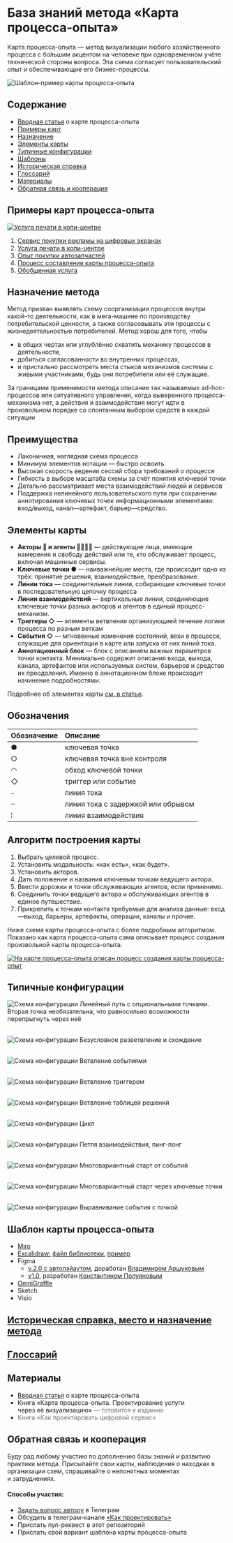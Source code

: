 # База знаний метода «Карта процесса-опыта»

Карта процесса-опыта — метод визуализации любого хозяйственного процесса с бо́льшим акцентом на человеке при одновременном учёте технической стороны вопроса. Эта схема согласует пользовательский опыт и обеспечивающие его бизнес-процессы.

![Шаблон-пример карты процесса-опыта](illustrations/xpm-all-elements-template.jpg)

## Содержание

- [Вводная статья](https://ashapiro.ru/articles/xpm) о карте процесса-опыта
- [Примеры карт](#examples)
- [Назначение](#purpose)
- [Элементы карты](#elements)
- [Типичные конфигурации](#configurations)
- [Шаблоны](#templates)
- [Историческая справка](history.md)
- [Глоссарий](glossary.md)
- [Материалы](#materials)
- [Обратная связь и кооперация](#feedback)

## Примеры карт процесса-опыта <a id="examples"></a>

<a href='xpm-examples/02-xpm-example-printout.pdf'>![Услуга печати в копи-центре](illustrations/02-xpm-example-printout.jpg)</a>

1. [Сервис покупки рекламы на цифровых экранах](xpm-examples/01-xpm-example-advert.pdf)
2. [Услуга печати в копи-центре](xpm-examples/02-xpm-example-printout.pdf)
3. [Опыт покупки автозапчастей](xpm-examples/03-xpm-example-spareparts.pdf)
4. [Процесс составления карты процесса-опыта](xpm-examples/04-xpm-example-xpm-xpm.pdf)
5. [Обобщенная услуга](xpm-examples/05-xpm-example-common-service.pdf)

## Назначение метода <a id="purpose"></a>

Метод призван выявлять схему соорганизации процессов внутри какой-то деятельности, как в мега-машине по производству потребительской ценности, а также согласовывать эти процессы с жизнедеятельностью потребителей. Метод хорош для того, чтобы

- в общих чертах или углублённо схватить механику процессов в деятельности,
- добиться согласованности во внутренних процессах,
- и пристально рассмотреть места стыков механизмов системы с живыми участниками, будь они потребители или её служащие.

За границами применимости метода описание так называемых ad-hoc-процессов или ситуативного управления, когда выверенного процесса-механизма нет, а действия и взаимодействия могут идти в произвольном порядке со спонтанным выбором средств в каждой ситуации

## Преимущества

- Лаконичная, наглядная схема процесса
- Минимум элементов нотации — быстро освоить
- Высокая скорость ведения сессий сбора требований о процессе
- Гибкость в выборе масштаба схемы за счёт понятия ключевой точки
- Детально рассматривает места взаимодействий людей и сервисов
- Поддержка нелинейного пользовательского пути при сохранении аннотирования ключевых точек информационными элементами: вход/выход, канал—артефакт, барьер—средство.

## Элементы карты <a id="elements"></a>

- **Акторы 👩 и агенты 👱🏻‍♂️🤖** — действующие лица, имеющие намерения и свободу действий или те, кто обслуживает процесс, включая машинные сервисы.
- **Ключевые точки ●** — наиважнейшие места, где происходит одно из трёх: принятие решения, взаимодействие, преобразование.
- **Линии тока** — соединительные линии, собирающие ключевые точки в последовательную цепочку процесса
- **Линии взаимодействий** — вертикальные линии, соединяющие ключевые точки разных акторов и агентов в единый процесс-механизм.
- **Триггеры ◇** — элементы ветвления организующией течение логики процесса по разным веткам
- **События ◇** — мгновенные изменения состояний, вехи в процессе, служащие для ориентации в карте или запуска от них линий тока.
- **Аннотационный блок** — блок с описанием важных параметров точки контакта. Минимально содержит описания входа, выхода, канала, артефактов или используемых систем, барьеров и средство их преодоления. Именно в аннотационном блоке происходит начинение подробностями.

Подробнее об элементах карты [см. в статье](https://ashapiro.ru/articles/xpm#elements).

## Обозначения <a id="notation"></a>

| Обозначение | Описание                           |
| :---------- | :--------------------------------- |
| ●           | ключевая точка                     |
| ○           | ключевая точка вне контроля        |
| ◠           | обход ключевой точки               |
| ◇           | триггер или событие                |
| ⎯           | линия тока                         |
| ┈           | линия тока с задержкой или обрывом |
| ⦙           | линия взаимодействия               |

## Алгоритм построения карты

1. Выбрать целевой процесс.
2. Установить модальность: «как есть», «как будет».
3. Установить акторов.
4. Дать положение и названия ключевым точкам ведущего актора.
5. Ввести дорожки и точки обслуживающих агентов, если применимо.
6. Соединить точки ведущего актора и обслуживающих агентов в единое путешествие.
7. Прикрепить к точкам контакта требуемые для анализа данные: вход—выход, барьеры, артефакты, операции, каналы и прочие.

Ниже схема карты процесса-опыта с более подробным алгоритмом. Показано как карта процесса-опыта сама описывает процесс создания произвольной карты процесса-опыта.

<a href='xpm-examples/04-xpm-example-xpm-xpm.pdf'>![На карте процесса-опыта описан процесс создания карты процесса-опыт](illustrations/04-xpm-example-xpm-xpm.jpg)</a>

## Типичные конфигурации <a id="configurations"></a>

![Схема конфигурации](illustrations/config_1.png)
Линейный путь с опциональными точками. Вторая точка необязательна, что равносильно возможности перепрыгнуть через неё

\
![Схема конфигурации](illustrations/config_2.png)
Безусловное разветвление и схождение

\
![Схема конфигурации](illustrations/config_3.png)
Ветвление событиями

\
![Схема конфигурации](illustrations/config_4.png)
Ветвление триггером

\
![Схема конфигурации](illustrations/config_5.png)
Ветвление таблицей решений

\
![Схема конфигурации](illustrations/config_6.png)
Цикл

\
![Схема конфигурации](illustrations/config_7.png)
Петля взаимодействия, пинг-понг

\
![Схема конфигурации](illustrations/config_8.png)
Многовариантный старт от событий

\
![Схема конфигурации](illustrations/config_9.png)
Многовариантный старт через ключевые точки

\
![Схема конфигурации](illustrations/config_10.png)
Выравнивание события с точкой

## Шаблон карты процесса-опыта <a id="templates"></a>

- [Miro](https://miro.com/miroverse/experience-process-mapping-xpm-template/)
- [Excalidraw:](https://excalidraw.com/) [файл библиотеки](templates/xpm-library.excalidrawlib), [пример](templates/xpm-example.excalidraw)
- Figma
  - [v.2.0 с автолэйаутом](templates/xpm-template.fig), доработан [Владимиром Аршуковым](https://github.com/Vladaaar)
  - [v1.0](templates/xpm-template.fig), разработан [Константином Полуяновым](https://github.com/poluyanoff)
- [OmniGraffle](templates/xpm-elements.gstencil)
- Sketch
- Visio

## [Историческая справка, место и назначение метода](history.md)

## [Глоссарий](glossary.md)

## Материалы <a id="materials"></a>

- [Вводная статья](https://ashapiro.ru/articles/xpm) о карте процесса-опыта
- Книга «Карта процесса-опыта. Проектирование услуги через её визуализацию»<span style="opacity: 62%"> — готовится к изданию</span>
- <span style="opacity: 62%">Книга «Как проектировать цифровой сервис»</span>

## Обратная связь и кооперация <a id="feedback"></a>

Буду рад любому участию по дополнению базы знаний и развитию практики метода. Присылайте свои карты, наблюдения о находках в организации схем, спрашивайте о непонятных моментах и затруднениях.

#### Способы участия:

- [Задать вопрос автору](https://t.me/ashapiro) в Телеграм
- Обсудить в телеграм-канале [«Как проектировать»](https://t.me/how2scheme)
- Прислать пул-реквест в этот репозиторий
- Прислать свой вариант шаблона карты процесса-опыта
